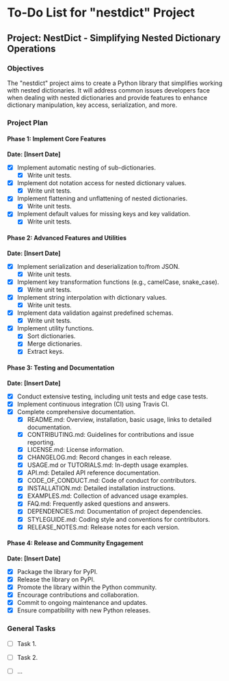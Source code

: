 # To-Do List for "nestdict" Project

## Project: NestDict - Simplifying Nested Dictionary Operations

### Objectives

The "nestdict" project aims to create a Python library that simplifies working with nested dictionaries. It will address common issues developers face when dealing with nested dictionaries and provide features to enhance dictionary manipulation, key access, serialization, and more.

### Project Plan

#### Phase 1: Implement Core Features

**Date: [Insert Date]**

- [x] Implement automatic nesting of sub-dictionaries.
    - [x] Write unit tests.
- [x] Implement dot notation access for nested dictionary values.
    - [x] Write unit tests.
- [x] Implement flattening and unflattening of nested dictionaries.
    - [x] Write unit tests.
- [x] Implement default values for missing keys and key validation.
    - [x] Write unit tests.

#### Phase 2: Advanced Features and Utilities

**Date: [Insert Date]**

- [x] Implement serialization and deserialization to/from JSON.
    - [x] Write unit tests.
- [x] Implement key transformation functions (e.g., camelCase, snake_case).
    - [x] Write unit tests.
- [x] Implement string interpolation with dictionary values.
    - [x] Write unit tests.
- [x] Implement data validation against predefined schemas.
    - [x] Write unit tests.
- [x] Implement utility functions.
    - [x] Sort dictionaries.
    - [x] Merge dictionaries.
    - [x] Extract keys.

#### Phase 3: Testing and Documentation

**Date: [Insert Date]**

- [x] Conduct extensive testing, including unit tests and edge case tests.
- [x] Implement continuous integration (CI) using Travis CI.
- [x] Complete comprehensive documentation.
    - [x] README.md: Overview, installation, basic usage, links to detailed documentation.
    - [x] CONTRIBUTING.md: Guidelines for contributions and issue reporting.
    - [x] LICENSE.md: License information.
    - [x] CHANGELOG.md: Record changes in each release.
    - [x] USAGE.md or TUTORIALS.md: In-depth usage examples.
    - [x] API.md: Detailed API reference documentation.
    - [x] CODE_OF_CONDUCT.md: Code of conduct for contributors.
    - [x] INSTALLATION.md: Detailed installation instructions.
    - [x] EXAMPLES.md: Collection of advanced usage examples.
    - [x] FAQ.md: Frequently asked questions and answers.
    - [x] DEPENDENCIES.md: Documentation of project dependencies.
    - [x] STYLEGUIDE.md: Coding style and conventions for contributors.
    - [x] RELEASE_NOTES.md: Release notes for each version.

#### Phase 4: Release and Community Engagement

**Date: [Insert Date]**

- [x] Package the library for PyPI.
- [x] Release the library on PyPI.
- [x] Promote the library within the Python community.
- [x] Encourage contributions and collaboration.
- [x] Commit to ongoing maintenance and updates.
- [x] Ensure compatibility with new Python releases.

### General Tasks

- [ ] Task 1.
- [ ] Task 2.
- [ ] ...

